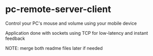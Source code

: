 # pc-remote-server-client
Control your PC's mouse and volume using your mobile device

Application done with sockets using TCP for low-latency and instant feedback

NOTE: merge both readme files later if needed